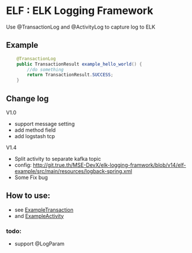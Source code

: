 # ELF : ELK Logging Framework

Use @TransactionLog and @ActivityLog to capture log to ELK

## Example
```java
    @TransactionLog
    public TransactionResult example_hello_world() {
        //do something
        return TransactionResult.SUCCESS;
    }
```


## Change log
V1.0

- support message setting
- add method field
- add logstash tcp

V1.4
- Split activity to separate kafka topic 
 - config: http://git.true.th/MSE-DevX/elk-logging-framwork/blob/v14/elf-example/src/main/resources/logback-spring.xml
- Some Fix bug

 


## How to use:
- see [ExampleTransaction](http://git.true.th/MSE-DevX/elk-logging-framwork/blob/4850ba5c74d0c7d33dc108d02db538aef990985d/elf-example/src/main/java/com/rmv/mse/microengine/exampleproject/ExampleTransaction.java)
- and [ExampleActivity](http://git.true.th/MSE-DevX/elk-logging-framwork/blob/4850ba5c74d0c7d33dc108d02db538aef990985d/elf-example/src/main/java/com/rmv/mse/microengine/exampleproject/ExampleService.java)

### todo:
- support @LogParam